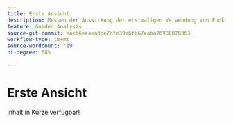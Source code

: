```yaml
---
title: Erste Ansicht
description: Messen der Auswirkung der erstmaligen Verwendung von Funktionen auf Schlüsselindikatoren.
feature: Guided Analysis
source-git-commit: eacb6eeaeadce7dfe39e6fb67eaba76986078363
workflow-type: tm+mt
source-wordcount: '19'
ht-degree: 68%

---
```


# Erste Ansicht

Inhalt in Kürze verfügbar!
